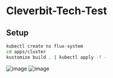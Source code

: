 # Cleverbit-Tech-Test

## Setup

```bash
kubectl create ns flux-system
cd apps/cluster
kustomize build . | kubectl apply -f -
```
![image](https://github.com/user-attachments/assets/c84ddb39-5d58-4235-a112-bfd2f84217a5)
![image](https://github.com/user-attachments/assets/fa60ab23-0399-45be-9d3b-7884db2e13a2)
